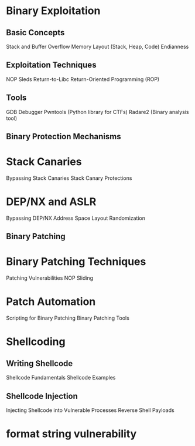 # Binary Exploitation

## Basic Concepts
Stack and Buffer Overflow
Memory Layout (Stack, Heap, Code)
Endianness


## Exploitation Techniques
NOP Sleds
Return-to-Libc
Return-Oriented Programming (ROP)

## Tools
GDB Debugger
Pwntools (Python library for CTFs)
Radare2 (Binary analysis tool)

## Binary Protection Mechanisms

# Stack Canaries

Bypassing Stack Canaries
Stack Canary Protections

# DEP/NX and ASLR

Bypassing DEP/NX
Address Space Layout Randomization

## Binary Patching

# Binary Patching Techniques

Patching Vulnerabilities
NOP Sliding

# Patch Automation

Scripting for Binary Patching
Binary Patching Tools

# Shellcoding

## Writing Shellcode

Shellcode Fundamentals
Shellcode Examples

## Shellcode Injection

Injecting Shellcode into Vulnerable Processes
Reverse Shell Payloads



# format string vulnerability
